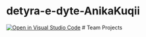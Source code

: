 # detyra-e-dyte-AnikaKuqii
[![Open in Visual Studio Code](https://classroom.github.com/assets/open-in-vscode-c66648af7eb3fe8bc4f294546bfd86ef473780cde1dea487d3c4ff354943c9ae.svg)](https://classroom.github.com/online_ide?assignment_repo_id=8228515&amp;assignment_repo_type=AssignmentRepo) # Team Projects
